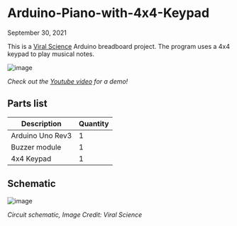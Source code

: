 # Arduino-Piano-with-4x4-Keypad

September 30, 2021

This is a [Viral Science](https://www.viralsciencecreativity.com/post/arduino-piano-with-4x4-keypad) Arduino breadboard project. The program uses a 4x4 keypad to play musical notes.

![image](https://user-images.githubusercontent.com/93152842/190873522-2914aaae-e38f-44ca-bdf2-11f75a48e0ba.png)

*Check out the [Youtube video](https://youtu.be/Q6jmCglTPd4) for a demo!*

## Parts list
| Description | Quantity|
| - | - |
| Arduino Uno Rev3 | 1 |
| Buzzer module | 1 |
| 4x4 Keypad | 1 |

## Schematic
![image](https://user-images.githubusercontent.com/93152842/190873645-eb2cb95e-c38b-4103-904d-0a0fd123cf91.png)

*Circuit schematic, Image Credit: Viral Science*
